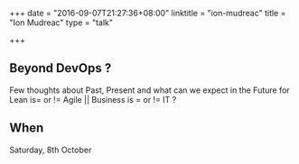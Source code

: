 +++
date = "2016-09-07T21:27:36+08:00"
linktitle = "ion-mudreac"
title = "Ion Mudreac"
type = "talk"

+++

<div class="span-15  ">
  <div class="span-15  last ">
  <h2>Beyond DevOps ?</h2>
  <p>
  Few thoughts about Past, Present and what can we expect in the Future for Lean is= or != Agile || Business is = or != IT ?
  </p>
  <h2>When</h2>
  <p><time datetime="2016-10-08T14:00">Saturday, 8th October</time></p>
  </div>
</div>
